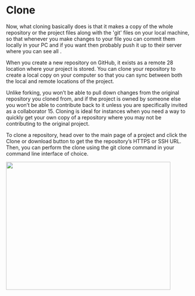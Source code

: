 # Clone

Now, what cloning basically does is that it makes a copy of the whole repository or the project files along with the 'git' files on your local machine, so that whenever you make changes to your file you can commit them locally in your PC and if you want then probably push it up to their server where you can see all .

When you create a new repository on GitHub, it exists as a remote 28 location where your project is stored. You can clone your repository to create a local copy on your computer so that you can sync between both the local and remote locations of the project.

Unlike forking, you won’t be able to pull down changes from the original repository you cloned from, and if the project is owned by someone else you won’t be able to contribute back to it unless you are specifically invited as a collaborator 15. Cloning is ideal for instances when you need a way to quickly get your own copy of a repository where you may not be contributing to the original project.

To clone a repository, head over to the main page of a project and click the Clone or download button to get the the repository’s HTTPS or SSH URL. Then, you can perform the clone using the git clone command in your command line interface of choice.


<img src="https://user-images.githubusercontent.com/535655/26943215-c26a60fe-4c52-11e7-8788-2b10cdb8053f.png" height="350" width="450">
